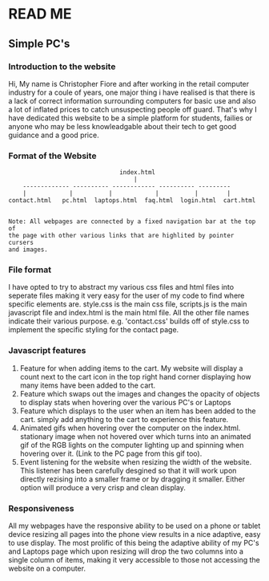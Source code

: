 # READ ME

## Simple PC's

### Introduction to the website ###

Hi, My name is Christopher Fiore and after working in the retail computer
industry for a coule of years, one major thing i have realised is that there is
a lack of correct information surrounding computers for basic use and also 
a lot of inflated prices to catch unsuspecting people off guard. That's why I
have dedicated this website to be a simple platform for students, failies or
anyone who may be less knowleadgable about their tech to get good guidance and
a good price.


### Format of the Website
                    
                                   index.html
                                       |
        ------------- ---------- ------------ ---------- --------- 
        |            |          |            |          |        |
    contact.html   pc.html  laptops.html  faq.html  login.html  cart.html


    Note: All webpages are connected by a fixed navigation bar at the top of
    the page with other various links that are highlited by pointer cursers
    and images.


### File format

I have opted to try to abstract my various css files and html files into
seperate files making it very easy for the user of my code to find where
specific elements are. style.css is the main css file, scripts.js is the main 
javascript file and index.html is the main html file. All the other file names
indicate their various purpose. e.g. 'contact.css' builds off of style.css to
implement the specific styling for the contact page.

### Javascript features

1) Feature for when adding items to the cart. My website will display a count
   next to the cart icon in the top right hand corner displaying how many
   items have been added to the cart.
2) Feature which swaps out the images and changes the opacity of objects to
   display stats when hovering over the various PC's or Laptops
3) Feature which displays to the user when an item has been added to the cart.
   simply add anything to the cart to experience this feature.
4) Animated gifs when hovering over the computer on the index.html. stationary
   image when not hovered over which turns into an animated gif of the RGB lights
   on the computer lighting up and spinning when hovering over it. (Link to the
   PC page from this gif too).
5) Event listening for the website when resizing the width of the website. This
   listener has been carefully desgined so that it will work upon directly rezising
   into a smaller frame or by dragging it smaller. Either option will produce a
   very crisp and clean display.

### Responsiveness

All my webpages have the responsive ability to be used on a phone or tablet device
resizing all pages into the phone view results in a nice adaptive, easy to use
display. The most prolific of this being the adaptive ability of my PC's and 
Laptops page which upon resizing will drop the two columns into a single column
of items, making it very accessible to those not accessing the website on a 
computer.

